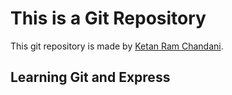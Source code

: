 # This is a Git Repository

This git repository is made by [Ketan Ram Chandani](https://github.com/Ketan1152/).

## Learning Git and Express